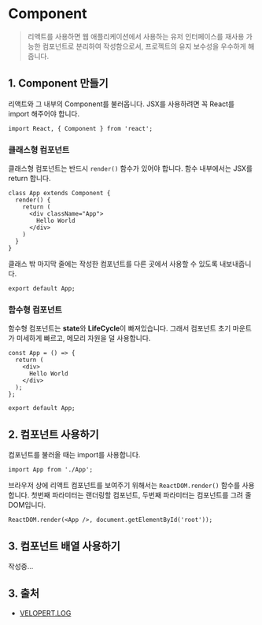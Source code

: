 # Component

> 리액트를 사용하면 웹 애플리케이션에서 사용하는 유저 인터페이스를 재사용 가능한 컴포넌트로 분리하여 작성함으로서, 프로젝트의 유지 보수성을 우수하게 해줍니다.

## 1. Component 만들기

리액트와 그 내부의 Component를 불러옵니다. JSX를 사용하려면 꼭 React를 import 해주어야 합니다.

```JSX
import React, { Component } from 'react';
```

### 클래스형 컴포넌트

클래스형 컴포넌트는 반드시 `render()` 함수가 있어야 합니다. 함수 내부에서는 JSX를 return 합니다.

```JSX
class App extends Component {
  render() {
    return (
      <div className="App">
        Hello World
      </div>
    )
  }
}
```

클래스 밖 마지막 줄에는 작성한 컴포넌트를 다른 곳에서 사용할 수 있도록 내보내줍니다.

```JSX
export default App;
```

### 함수형 컴포넌트

함수형 컴포넌트는 **state**와 **LifeCycle**이 빠져있습니다. 그래서 컴포넌트 초기 마운트가 미세하게 빠르고, 메모리 자원을 덜 사용합니다.

```JSX
const App = () => {
  return (
    <div>
      Hello World
    </div>
  );
};

export default App;
```

## 2. 컴포넌트 사용하기

컴포넌트를 불러올 때는 import를 사용합니다.

```JSX
import App from './App';
```

브라우저 상에 리액트 컴포넌트를 보여주기 위해서는 `ReactDOM.render()` 함수를 사용합니다. 첫번째 파라미터는 랜더링할 컴포넌트, 두번째 파라미터는 컴포넌트를 그려 줄 DOM입니다.

```JSX
ReactDOM.render(<App />, document.getElementById('root'));
```

## 3. 컴포넌트 배열 사용하기

작성중...

## 3. 출처

- [VELOPERT.LOG](https://velopert.com/3626)
